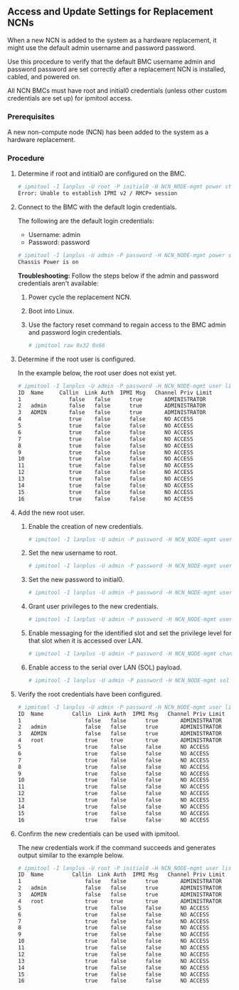 ## Access and Update Settings for Replacement NCNs

When a new NCN is added to the system as a hardware replacement, it might use the default admin username and password password.

Use this procedure to verify that the default BMC username admin and password password are set correctly after a replacement NCN is installed, cabled, and powered on.

All NCN BMCs must have root and initial0 credentials \(unless other custom credentials are set up\) for ipmitool access.

### Prerequisites

A new non-compute node \(NCN\) has been added to the system as a hardware replacement.

### Procedure

1.  Determine if root and intitial0 are configured on the BMC.

    ```bash
    # ipmitool -I lanplus -U root -P initial0 -H NCN_NODE-mgmt power status
    Error: Unable to establish IPMI v2 / RMCP+ session
    ```

2.  Connect to the BMC with the default login credentials.

    The following are the default login credentials:

    -   Username: admin
    -   Password: password
    
    ```bash
    # ipmitool -I lanplus -U admin -P password -H NCN_NODE-mgmt power status
    Chassis Power is on
    ```

    **Troubleshooting:** Follow the steps below if the admin and password credentials aren't available:

    1.  Power cycle the replacement NCN.
    2.  Boot into Linux.
    3.  Use the factory reset command to regain access to the BMC admin and password login credentials.

        ```bash
        # ipmitool raw 0x32 0x66
        ```

3.  Determine if the root user is configured.

    In the example below, the root user does not exist yet.

    ```bash
    # ipmitool -I lanplus -U admin -P password -H NCN_NODE-mgmt user list 1
    ID  Name	 Callin  Link Auth  IPMI Msg   Channel Priv Limit
    1               false   false      true       ADMINISTRATOR
    2   admin       false   false      true       ADMINISTRATOR
    3   ADMIN       false   false      true       ADMINISTRATOR
    4               true    false      false      NO ACCESS
    5               true    false      false      NO ACCESS
    6               true    false      false      NO ACCESS
    7               true    false      false      NO ACCESS
    8               true    false      false      NO ACCESS
    9               true    false      false      NO ACCESS
    10              true    false      false      NO ACCESS
    11              true    false      false      NO ACCESS
    12              true    false      false      NO ACCESS
    13              true    false      false      NO ACCESS
    14              true    false      false      NO ACCESS
    15              true    false      false      NO ACCESS
    16              true    false      false      NO ACCESS
    ```

4.  Add the new root user.

    1.  Enable the creation of new credentials.

        ```bash
        # ipmitool -I lanplus -U admin -P password -H NCN_NODE-mgmt user enable 4
        ```

    2.  Set the new username to root.

        ```bash
        # ipmitool -I lanplus -U admin -P password -H NCN_NODE-mgmt user set name 4 root
        ```

    3.  Set the new password to initial0.

        ```bash
        # ipmitool -I lanplus -U admin -P password -H NCN_NODE-mgmt user set password 4 initial0
        ```

    4.  Grant user privileges to the new credentials.

        ```bash
        # ipmitool -I lanplus -U admin -P password -H NCN_NODE-mgmt user priv 4 4 1
        ```

    5.  Enable messaging for the identified slot and set the privilege level for that slot when it is accessed over LAN.

        ```bash
        # ipmitool -I lanplus -U admin -P password -H NCN_NODE-mgmt channel setaccess 1 4 callin=on ipmi=on link=on
        ```

    6.  Enable access to the serial over LAN \(SOL\) payload.

        ```bash
        # ipmitool -I lanplus -U admin -P password -H NCN_NODE-mgmt sol payload enable 1 4
        ```

5.  Verify the root credentials have been configured.

    ```bash
    # ipmitool -I lanplus -U admin -P password -H NCN_NODE-mgmt user list 1
    ID  Name	     Callin  Link Auth	IPMI Msg   Channel Priv Limit
    1                    false   false      true       ADMINISTRATOR
    2   admin            false   false      true       ADMINISTRATOR
    3   ADMIN            false   false      true       ADMINISTRATOR
    4   root             true    true       true       ADMINISTRATOR
    5                    true    false      false      NO ACCESS
    6                    true    false      false      NO ACCESS
    7                    true    false      false      NO ACCESS
    8                    true    false      false      NO ACCESS
    9                    true    false      false      NO ACCESS
    10                   true    false      false      NO ACCESS
    11                   true    false      false      NO ACCESS
    12                   true    false      false      NO ACCESS
    13                   true    false      false      NO ACCESS
    14                   true    false      false      NO ACCESS
    15                   true    false      false      NO ACCESS
    16                   true    false      false      NO ACCESS
    ```

6.  Confirm the new credentials can be used with ipmitool.

    The new credentials work if the command succeeds and generates output similar to the example below.

    ```bash
    # ipmitool -I lanplus -U root -P initial0 -H NCN_NODE-mgmt user list 1
    ID  Name	     Callin  Link Auth	IPMI Msg   Channel Priv Limit
    1                    false   false      true       ADMINISTRATOR
    2   admin            false   false      true       ADMINISTRATOR
    3   ADMIN            false   false      true       ADMINISTRATOR
    4   root             true    true       true       ADMINISTRATOR
    5                    true    false      false      NO ACCESS
    6                    true    false      false      NO ACCESS
    7                    true    false      false      NO ACCESS
    8                    true    false      false      NO ACCESS
    9                    true    false      false      NO ACCESS
    10                   true    false      false      NO ACCESS
    11                   true    false      false      NO ACCESS
    12                   true    false      false      NO ACCESS
    13                   true    false      false      NO ACCESS
    14                   true    false      false      NO ACCESS
    15                   true    false      false      NO ACCESS
    16                   true    false      false      NO ACCESS
    ```



